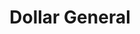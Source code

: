---
title: "Dollar General"
url: /chesapeake/dollar-general-battlefield-boulevard-north/
shop: Kramladen
---